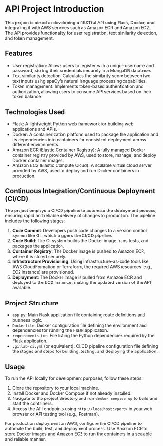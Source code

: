 # API Project Introduction

This project is aimed at developing a RESTful API using Flask, Docker, and integrating it with AWS services such as Amazon ECR and Amazon EC2. The API provides functionality for user registration, text similarity detection, and token management.

## Features

- User registration: Allows users to register with a unique username and password, storing their credentials securely in a MongoDB database.
- Text similarity detection: Calculates the similarity score between two text inputs using spaCy's natural language processing capabilities.
- Token management: Implements token-based authentication and authorization, allowing users to consume API services based on their token balance.

## Technologies Used

- Flask: A lightweight Python web framework for building web applications and APIs.
- Docker: A containerization platform used to package the application and its dependencies into containers for consistent deployment across different environments.
- Amazon ECR (Elastic Container Registry): A fully managed Docker container registry provided by AWS, used to store, manage, and deploy Docker container images.
- Amazon EC2 (Elastic Compute Cloud): A scalable virtual cloud server provided by AWS, used to deploy and run Docker containers in production.

## Continuous Integration/Continuous Deployment (CI/CD)

The project employs a CI/CD pipeline to automate the deployment process, ensuring rapid and reliable delivery of changes to production. The pipeline includes the following stages:

1. **Code Commit**: Developers push code changes to a version control system like Git, which triggers the CI/CD pipeline.
2. **Code Build**: The CI system builds the Docker image, runs tests, and packages the application.
3. **Container Registry**: The Docker image is pushed to Amazon ECR, where it is stored securely.
4. **Infrastructure Provisioning**: Using infrastructure-as-code tools like AWS CloudFormation or Terraform, the required AWS resources (e.g., EC2 instance) are provisioned.
5. **Deployment**: The Docker image is pulled from Amazon ECR and deployed to the EC2 instance, making the updated version of the API available.

## Project Structure

- `app.py`: Main Flask application file containing route definitions and business logic.
- `Dockerfile`: Docker configuration file defining the environment and dependencies for running the Flask application.
- `requirements.txt`: File listing the Python dependencies required by the Flask application.
- `.gitlab-ci.yml` (or equivalent): CI/CD pipeline configuration file defining the stages and steps for building, testing, and deploying the application.

## Usage

To run the API locally for development purposes, follow these steps:

1. Clone the repository to your local machine.
2. Install Docker and Docker Compose if not already installed.
3. Navigate to the project directory and run `docker-compose up` to build and start the containers.
4. Access the API endpoints using `http://localhost:<port>` in your web browser or API testing tool (e.g., Postman).

For production deployment on AWS, configure the CI/CD pipeline to automate the build, test, and deployment process. Use Amazon ECR to store Docker images and Amazon EC2 to run the containers in a scalable and reliable manner.
